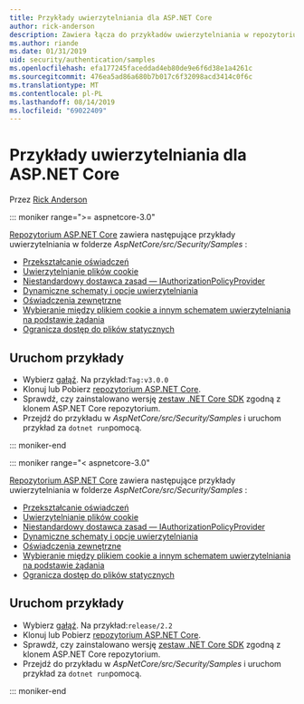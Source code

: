 ```yaml
---
title: Przykłady uwierzytelniania dla ASP.NET Core
author: rick-anderson
description: Zawiera łącza do przykładów uwierzytelniania w repozytorium ASP.NET Core.
ms.author: riande
ms.date: 01/31/2019
uid: security/authentication/samples
ms.openlocfilehash: efa177245faceddad4eb80de9e6f6d38e1a4261c
ms.sourcegitcommit: 476ea5ad86a680b7b017c6f32098acd3414c0f6c
ms.translationtype: MT
ms.contentlocale: pl-PL
ms.lasthandoff: 08/14/2019
ms.locfileid: "69022409"
---
```

# <a name="authentication-samples-for-aspnet-core"></a>Przykłady uwierzytelniania dla ASP.NET Core

Przez [Rick Anderson](https://twitter.com/RickAndMSFT)

::: moniker range=">= aspnetcore-3.0"

[Repozytorium ASP.NET Core](https://github.com/aspnet/AspNetCore) zawiera następujące przykłady uwierzytelniania w folderze *AspNetCore/src/Security/Samples* :

* [Przekształcanie oświadczeń](https://github.com/aspnet/AspNetCore/tree/release/2.2/src/Security/samples/ClaimsTransformation)
* [Uwierzytelnianie plików cookie](https://github.com/aspnet/AspNetCore/tree/release/2.2/src/Security/samples/Cookies)
* [Niestandardowy dostawca zasad — IAuthorizationPolicyProvider](https://github.com/aspnet/AspNetCore/tree/release/2.2/src/Security/samples/CustomPolicyProvider)
* [Dynamiczne schematy i opcje uwierzytelniania](https://github.com/aspnet/AspNetCore/tree/release/2.2/src/Security/samples/DynamicSchemes)
* [Oświadczenia zewnętrzne](https://github.com/aspnet/AspNetCore/tree/release/2.2/src/Security/samples/Identity.ExternalClaims)
* [Wybieranie między plikiem cookie a innym schematem uwierzytelniania na podstawie żądania](https://github.com/aspnet/AspNetCore/tree/release/2.2/src/Security/samples/PathSchemeSelection)
* [Ogranicza dostęp do plików statycznych](https://github.com/aspnet/AspNetCore/tree/release/2.2/src/Security/samples/StaticFilesAuth)

## <a name="run-the-samples"></a>Uruchom przykłady

* Wybierz [gałąź](https://github.com/aspnet/AspNetCore). Na przykład:`Tag:v3.0.0`
* Klonuj lub Pobierz [repozytorium ASP.NET Core](https://github.com/aspnet/AspNetCore).
* Sprawdź, czy zainstalowano wersję [zestaw .NET Core SDK](https://www.microsoft.com/net/download/all) zgodną z klonem ASP.NET Core repozytorium.
* Przejdź do przykładu w *AspNetCore/src/Security/Samples* i uruchom przykład za `dotnet run`pomocą.

::: moniker-end

::: moniker range="< aspnetcore-3.0"

[Repozytorium ASP.NET Core](https://github.com/aspnet/AspNetCore) zawiera następujące przykłady uwierzytelniania w folderze *AspNetCore/src/Security/Samples* :

* [Przekształcanie oświadczeń](https://github.com/aspnet/AspNetCore/tree/release/2.2/src/Security/samples/ClaimsTransformation)
* [Uwierzytelnianie plików cookie](https://github.com/aspnet/AspNetCore/tree/release/2.2/src/Security/samples/Cookies)
* [Niestandardowy dostawca zasad — IAuthorizationPolicyProvider](https://github.com/aspnet/AspNetCore/tree/release/2.2/src/Security/samples/CustomPolicyProvider)
* [Dynamiczne schematy i opcje uwierzytelniania](https://github.com/aspnet/AspNetCore/tree/release/2.2/src/Security/samples/DynamicSchemes)
* [Oświadczenia zewnętrzne](https://github.com/aspnet/AspNetCore/tree/release/2.2/src/Security/samples/Identity.ExternalClaims)
* [Wybieranie między plikiem cookie a innym schematem uwierzytelniania na podstawie żądania](https://github.com/aspnet/AspNetCore/tree/release/2.2/src/Security/samples/PathSchemeSelection)
* [Ogranicza dostęp do plików statycznych](https://github.com/aspnet/AspNetCore/tree/release/2.2/src/Security/samples/StaticFilesAuth)

## <a name="run-the-samples"></a>Uruchom przykłady

* Wybierz [gałąź](https://github.com/aspnet/AspNetCore). Na przykład:`release/2.2`
* Klonuj lub Pobierz [repozytorium ASP.NET Core](https://github.com/aspnet/AspNetCore).
* Sprawdź, czy zainstalowano wersję [zestaw .NET Core SDK](https://www.microsoft.com/net/download/all) zgodną z klonem ASP.NET Core repozytorium.
* Przejdź do przykładu w *AspNetCore/src/Security/Samples* i uruchom przykład za `dotnet run`pomocą.

::: moniker-end
